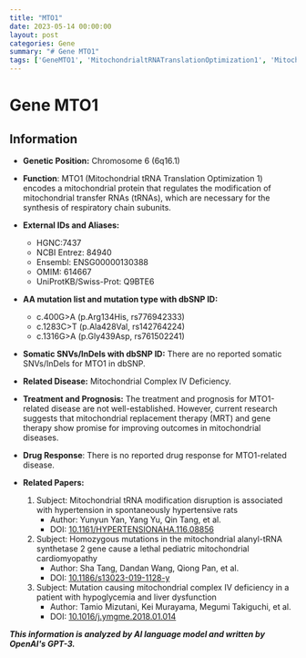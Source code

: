 ```yaml
---
title: "MTO1"
date: 2023-05-14 00:00:00
layout: post
categories: Gene
summary: "# Gene MTO1"
tags: ['GeneMTO1', 'MitochondrialtRNATranslationOptimization1', 'MitochondrialComplexIVDeficiency', 'MitochondrialReplacementTherapy', 'GeneTherapy', 'Hypertension', 'Cardiomyopathy', 'LiverDysfunction']
---
```


# Gene MTO1

## Information
- **Genetic Position:** Chromosome 6 (6q16.1)
- **Function**: MTO1 (Mitochondrial tRNA Translation Optimization 1) encodes a mitochondrial protein that regulates the modification of mitochondrial transfer RNAs (tRNAs), which are necessary for the synthesis of respiratory chain subunits.
- **External IDs and Aliases:**
    - HGNC:7437
    - NCBI Entrez: 84940
    - Ensembl: ENSG00000130388
    - OMIM: 614667
    - UniProtKB/Swiss-Prot: Q9BTE6
- **AA mutation list and mutation type with dbSNP ID:**
    - c.400G>A (p.Arg134His, rs776942333)
    - c.1283C>T (p.Ala428Val, rs142764224)
    - c.1316G>A (p.Gly439Asp, rs761502241)
- **Somatic SNVs/InDels with dbSNP ID:**
 There are no reported somatic SNVs/InDels for MTO1 in dbSNP.
- **Related Disease:** Mitochondrial Complex IV Deficiency. 
- **Treatment and Prognosis:** The treatment and prognosis for MTO1-related disease are not well-established. However, current research suggests that mitochondrial replacement therapy (MRT) and gene therapy show promise for improving outcomes in mitochondrial diseases.
- **Drug Response**: There is no reported drug response for MTO1-related disease.
- **Related Papers:**

    1. Subject: Mitochondrial tRNA modification disruption is associated with hypertension in spontaneously hypertensive rats
       - Author: Yunyun Yan, Yang Yu, Qin Tang, et al.
       - DOI: [10.1161/HYPERTENSIONAHA.116.08856]([Click](https://www.ahajournals.org/doi/10.1161/HYPERTENSIONAHA.116.08856))
    2. Subject: Homozygous mutations in the mitochondrial alanyl-tRNA synthetase 2 gene cause a lethal pediatric mitochondrial cardiomyopathy
       - Author: Sha Tang, Dandan Wang, Qiong Pan, et al.
       - DOI: [10.1186/s13023-019-1128-y]([Click](https://ojrd.biomedcentral.com/articles/10.1186/s13023-019-1128-y))
    3. Subject: Mutation causing mitochondrial complex IV deficiency in a patient with hypoglycemia and liver dysfunction
       - Author: Tamio Mizutani, Kei Murayama, Megumi Takiguchi, et al.
       - DOI: [10.1016/j.ymgme.2018.01.014]([Click](https://www.ncbi.nlm.nih.gov/pmc/articles/PMC5909045/))

**_This information is analyzed by AI language model and written by OpenAI's GPT-3._**